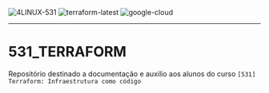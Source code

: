 
![4LINUX-531](https://img.shields.io/badge/4LINUX-ONLINE-yellowblue?style=flat-square)
![terraform-latest](https://img.shields.io/badge/terraform-latest-blueviolet?style=flat-square)
![google-cloud](https://img.shields.io/badge/google-cloud-blue?style=flat-square)

---

# 531_TERRAFORM

Repositório destinado a documentação e auxilio aos alunos do curso `[531] Terraform: Infraestrutura como código`